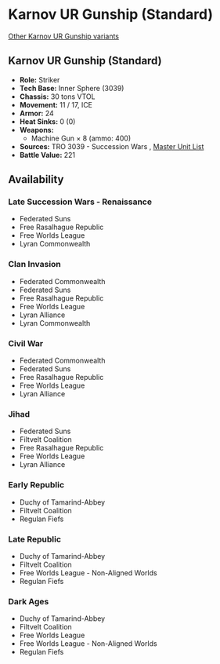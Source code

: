 # Karnov UR Gunship (Standard) 

[Other Karnov UR Gunship variants](../karnov_ur_gunship.md) 

## Karnov UR Gunship (Standard) 

- **Role:** Striker 
- **Tech Base:** Inner Sphere (3039) 
- **Chassis:** 30 tons VTOL 
- **Movement:** 11 / 17, ICE 
- **Armor:** 24 
- **Heat Sinks:** 0 (0) 
- **Weapons:** 
  - Machine Gun × 8 (ammo: 400) 
- **Sources:** TRO 3039 - Succession Wars , [Master Unit List](http://masterunitlist.info/Unit/Details/1753/karnov-ur-gunship-standard) 
- **Battle Value:** 221 

## Availability 

### Late Succession Wars - Renaissance 

- Federated Suns 
- Free Rasalhague Republic 
- Free Worlds League 
- Lyran Commonwealth 

### Clan Invasion 

- Federated Commonwealth 
- Federated Suns 
- Free Rasalhague Republic 
- Free Worlds League 
- Lyran Alliance 
- Lyran Commonwealth 

### Civil War 

- Federated Commonwealth 
- Federated Suns 
- Free Rasalhague Republic 
- Free Worlds League 
- Lyran Alliance 

### Jihad 

- Federated Suns 
- Filtvelt Coalition 
- Free Rasalhague Republic 
- Free Worlds League 
- Lyran Alliance 

### Early Republic 

- Duchy of Tamarind-Abbey 
- Filtvelt Coalition 
- Regulan Fiefs 

### Late Republic 

- Duchy of Tamarind-Abbey 
- Filtvelt Coalition 
- Free Worlds League - Non-Aligned Worlds 
- Regulan Fiefs 

### Dark Ages 

- Duchy of Tamarind-Abbey 
- Filtvelt Coalition 
- Free Worlds League 
- Free Worlds League - Non-Aligned Worlds 
- Regulan Fiefs 

